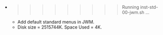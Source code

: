 * >>>>>>>>> Running inst-std-00-jwm.sh ...
  * Add default standard menus in JWM.
  * Disk size = 2515744K. Space Used = 4K.
